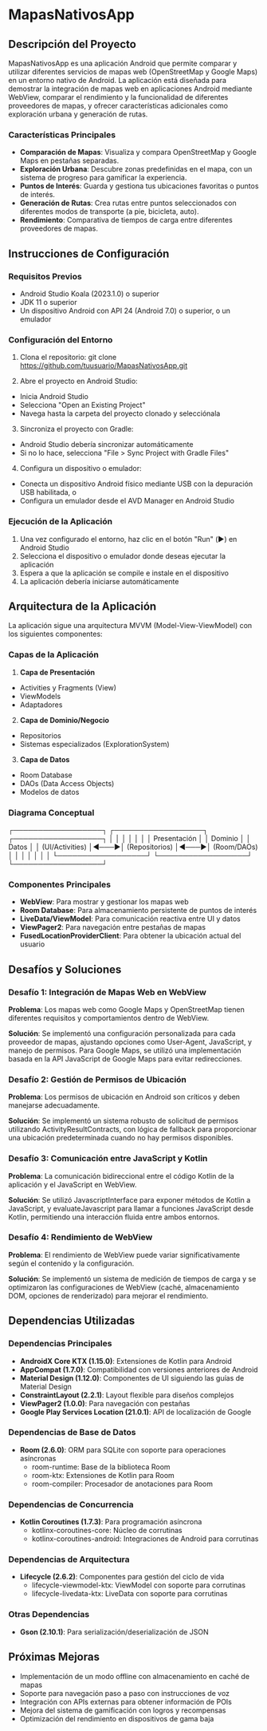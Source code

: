 # MapasNativosApp

## Descripción del Proyecto

MapasNativosApp es una aplicación Android que permite comparar y utilizar diferentes servicios de mapas web (OpenStreetMap y Google Maps) en un entorno nativo de Android. La aplicación está diseñada para demostrar la integración de mapas web en aplicaciones Android mediante WebView, comparar el rendimiento y la funcionalidad de diferentes proveedores de mapas, y ofrecer características adicionales como exploración urbana y generación de rutas.

### Características Principales

- **Comparación de Mapas**: Visualiza y compara OpenStreetMap y Google Maps en pestañas separadas.
- **Exploración Urbana**: Descubre zonas predefinidas en el mapa, con un sistema de progreso para gamificar la experiencia.
- **Puntos de Interés**: Guarda y gestiona tus ubicaciones favoritas o puntos de interés.
- **Generación de Rutas**: Crea rutas entre puntos seleccionados con diferentes modos de transporte (a pie, bicicleta, auto).
- **Rendimiento**: Comparativa de tiempos de carga entre diferentes proveedores de mapas.

## Instrucciones de Configuración

### Requisitos Previos

- Android Studio Koala (2023.1.0) o superior
- JDK 11 o superior
- Un dispositivo Android con API 24 (Android 7.0) o superior, o un emulador

### Configuración del Entorno

1. Clona el repositorio: 
git clone https://github.com/tuusuario/MapasNativosApp.git

2. Abre el proyecto en Android Studio:
- Inicia Android Studio
- Selecciona "Open an Existing Project"
- Navega hasta la carpeta del proyecto clonado y selecciónala

3. Sincroniza el proyecto con Gradle:
- Android Studio debería sincronizar automáticamente
- Si no lo hace, selecciona "File > Sync Project with Gradle Files"

4. Configura un dispositivo o emulador:
- Conecta un dispositivo Android físico mediante USB con la depuración USB habilitada, o
- Configura un emulador desde el AVD Manager en Android Studio

### Ejecución de la Aplicación

1. Una vez configurado el entorno, haz clic en el botón "Run" (▶️) en Android Studio
2. Selecciona el dispositivo o emulador donde deseas ejecutar la aplicación
3. Espera a que la aplicación se compile e instale en el dispositivo
4. La aplicación debería iniciarse automáticamente

## Arquitectura de la Aplicación

La aplicación sigue una arquitectura MVVM (Model-View-ViewModel) con los siguientes componentes:

### Capas de la Aplicación

1. **Capa de Presentación**
- Activities y Fragments (View)
- ViewModels
- Adaptadores

2. **Capa de Dominio/Negocio**
- Repositorios
- Sistemas especializados (ExplorationSystem)

3. **Capa de Datos**
- Room Database
- DAOs (Data Access Objects)
- Modelos de datos

### Diagrama Conceptual

┌──────────────────┐     ┌──────────────────┐     ┌──────────────────┐
│                  │     │                  │     │                  │
│  Presentación    │     │     Dominio      │     │      Datos       │
│  (UI/Activities) │◄───►│  (Repositorios)  │◄───►│   (Room/DAOs)    │
│                  │     │                  │     │                  │
└──────────────────┘     └──────────────────┘     └──────────────────┘

### Componentes Principales

- **WebView**: Para mostrar y gestionar los mapas web
- **Room Database**: Para almacenamiento persistente de puntos de interés
- **LiveData/ViewModel**: Para comunicación reactiva entre UI y datos
- **ViewPager2**: Para navegación entre pestañas de mapas
- **FusedLocationProviderClient**: Para obtener la ubicación actual del usuario

## Desafíos y Soluciones

### Desafío 1: Integración de Mapas Web en WebView

**Problema**: Los mapas web como Google Maps y OpenStreetMap tienen diferentes requisitos y comportamientos dentro de WebView.

**Solución**: Se implementó una configuración personalizada para cada proveedor de mapas, ajustando opciones como User-Agent, JavaScript, y manejo de permisos. Para Google Maps, se utilizó una implementación basada en la API JavaScript de Google Maps para evitar redirecciones.

### Desafío 2: Gestión de Permisos de Ubicación

**Problema**: Los permisos de ubicación en Android son críticos y deben manejarse adecuadamente.

**Solución**: Se implementó un sistema robusto de solicitud de permisos utilizando ActivityResultContracts, con lógica de fallback para proporcionar una ubicación predeterminada cuando no hay permisos disponibles.

### Desafío 3: Comunicación entre JavaScript y Kotlin

**Problema**: La comunicación bidireccional entre el código Kotlin de la aplicación y el JavaScript en WebView.

**Solución**: Se utilizó JavascriptInterface para exponer métodos de Kotlin a JavaScript, y evaluateJavascript para llamar a funciones JavaScript desde Kotlin, permitiendo una interacción fluida entre ambos entornos.

### Desafío 4: Rendimiento de WebView

**Problema**: El rendimiento de WebView puede variar significativamente según el contenido y la configuración.

**Solución**: Se implementó un sistema de medición de tiempos de carga y se optimizaron las configuraciones de WebView (caché, almacenamiento DOM, opciones de renderizado) para mejorar el rendimiento.

## Dependencias Utilizadas

### Dependencias Principales

- **AndroidX Core KTX (1.15.0)**: Extensiones de Kotlin para Android
- **AppCompat (1.7.0)**: Compatibilidad con versiones anteriores de Android
- **Material Design (1.12.0)**: Componentes de UI siguiendo las guías de Material Design
- **ConstraintLayout (2.2.1)**: Layout flexible para diseños complejos
- **ViewPager2 (1.0.0)**: Para navegación con pestañas
- **Google Play Services Location (21.0.1)**: API de localización de Google

### Dependencias de Base de Datos

- **Room (2.6.0)**: ORM para SQLite con soporte para operaciones asíncronas
  - room-runtime: Base de la biblioteca Room
  - room-ktx: Extensiones de Kotlin para Room
  - room-compiler: Procesador de anotaciones para Room

### Dependencias de Concurrencia

- **Kotlin Coroutines (1.7.3)**: Para programación asíncrona
  - kotlinx-coroutines-core: Núcleo de corrutinas
  - kotlinx-coroutines-android: Integraciones de Android para corrutinas

### Dependencias de Arquitectura

- **Lifecycle (2.6.2)**: Componentes para gestión del ciclo de vida
  - lifecycle-viewmodel-ktx: ViewModel con soporte para corrutinas
  - lifecycle-livedata-ktx: LiveData con soporte para corrutinas

### Otras Dependencias

- **Gson (2.10.1)**: Para serialización/deserialización de JSON

## Próximas Mejoras

- Implementación de un modo offline con almacenamiento en caché de mapas
- Soporte para navegación paso a paso con instrucciones de voz
- Integración con APIs externas para obtener información de POIs
- Mejora del sistema de gamificación con logros y recompensas
- Optimización del rendimiento en dispositivos de gama baja
